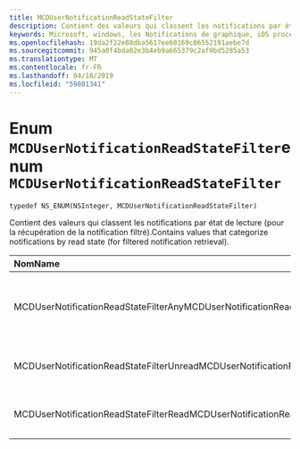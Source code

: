 ```yaml
---
title: MCDUserNotificationReadStateFilter
description: Contient des valeurs qui classent les notifications par état de lecture (pour la récupération de la notification filtré).
keywords: Microsoft, windows, les Notifications de graphique, iOS procédures, procédures iPhone
ms.openlocfilehash: 19da2f22e88dba5617ee60169c06552191aebe7d
ms.sourcegitcommit: 945a0f4bda02e3b4eb9a665379c2af9bd5285a53
ms.translationtype: MT
ms.contentlocale: fr-FR
ms.lasthandoff: 04/18/2019
ms.locfileid: "59801341"
---
```

# <a name="enum-mcdusernotificationreadstatefilter"></a><span data-ttu-id="b338c-104">Enum `MCDUserNotificationReadStateFilter`</span><span class="sxs-lookup"><span data-stu-id="b338c-104">enum `MCDUserNotificationReadStateFilter`</span></span>

```
typedef NS_ENUM(NSInteger, MCDUserNotificationReadStateFilter)
```

<span data-ttu-id="b338c-105">Contient des valeurs qui classent les notifications par état de lecture (pour la récupération de la notification filtré).</span><span class="sxs-lookup"><span data-stu-id="b338c-105">Contains values that categorize notifications by read state (for filtered notification retrieval).</span></span>

|<span data-ttu-id="b338c-106">Nom</span><span class="sxs-lookup"><span data-stu-id="b338c-106">Name</span></span> | <span data-ttu-id="b338c-107">Value</span><span class="sxs-lookup"><span data-stu-id="b338c-107">Value</span></span> | <span data-ttu-id="b338c-108">Description</span><span class="sxs-lookup"><span data-stu-id="b338c-108">Description</span></span> |
|:-- |:-- |:-- |
|   <span data-ttu-id="b338c-109">MCDUserNotificationReadStateFilterAny</span><span class="sxs-lookup"><span data-stu-id="b338c-109">MCDUserNotificationReadStateFilterAny</span></span> | <span data-ttu-id="b338c-110">0</span><span class="sxs-lookup"><span data-stu-id="b338c-110">0</span></span> | <span data-ttu-id="b338c-111">Inclure des notifications, quel que soit l’état de lecture.</span><span class="sxs-lookup"><span data-stu-id="b338c-111">Include notifications regardless of read state.</span></span>|
|   <span data-ttu-id="b338c-112">MCDUserNotificationReadStateFilterUnread</span><span class="sxs-lookup"><span data-stu-id="b338c-112">MCDUserNotificationReadStateFilterUnread</span></span> | <span data-ttu-id="b338c-113">1</span><span class="sxs-lookup"><span data-stu-id="b338c-113">1</span></span> | <span data-ttu-id="b338c-114">Inclure les notifications ne sont pas lus.</span><span class="sxs-lookup"><span data-stu-id="b338c-114">Include notifications that haven't been read.</span></span>|
|   <span data-ttu-id="b338c-115">MCDUserNotificationReadStateFilterRead</span><span class="sxs-lookup"><span data-stu-id="b338c-115">MCDUserNotificationReadStateFilterRead</span></span> | <span data-ttu-id="b338c-116">2</span><span class="sxs-lookup"><span data-stu-id="b338c-116">2</span></span> | <span data-ttu-id="b338c-117">Inclure les notifications qui ont été lus.</span><span class="sxs-lookup"><span data-stu-id="b338c-117">Include notifications that have been read.</span></span> |